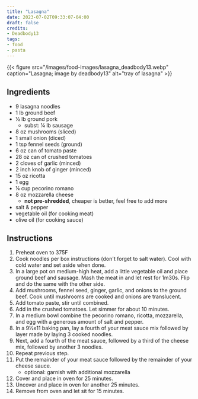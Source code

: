 ```yaml
---
title: "Lasagna"
date: 2023-07-02T09:33:07-04:00
draft: false
credits:
- Deadbody13
tags:
- food
- pasta
---
```


{{< figure src="/images/food-images/lasagna_deadbody13.webp" caption="Lasagna; image by deadbody13" alt="tray of lasagna" >}}

## Ingredients
- 9 lasagna noodles
- 1 lb ground beef
- &frac12; lb ground pork
    - subst: &frac14; lb sausage
- 8 oz mushrooms (sliced)
- 1 small onion (diced)
- 1 tsp fennel seeds (ground)
- 6 oz can of tomato paste
- 28 oz can of crushed tomatoes
- 2 cloves of garlic (minced)
- 2 inch knob of ginger (minced)
- 15 oz ricotta
- 1 egg
- &frac14; cup pecorino romano
- 8 oz mozzarella cheese
    - **not pre-shredded**, cheaper is better, feel free to add more
- salt & pepper
- vegetable oil (for cooking meat)
- olive oil (for cooking sauce)

## Instructions
1. Preheat oven to 375F
1. Cook noodles per box instructions (don't forget to salt water). Cool with cold water and set aside when done.
1. In a large pot on medium-high heat, add a little vegetable oil and place ground beef and sausage. Mash the meat in and let rest for 1m30s. Flip and do the same with the other side.
1. Add mushrooms, fennel seed, ginger, garlic, and onions to the ground beef. Cook until mushrooms are cooked and onions are translucent.
1. Add tomato paste, stir until combined.
1. Add in the crushed tomatoes. Let simmer for about 10 minutes.
1. In a medium bowl combine the pecorino romano, ricotta, mozzarella, and egg with a generous amount of salt and pepper.
1. In a 9&frac12;x11 baking pan, lay a fourth of your meat sauce mix followed by layer made by laying 3 cooked noodles.
1. Next, add a fourth of the meat sauce, followed by a third of the cheese mix, followed by another 3 noodles.
1. Repeat previous step.
1. Put the remainder of your meat sauce followed by the remainder of your cheese sauce.
    - optional: garnish with additional mozzarella
1. Cover and place in oven for 25 minutes.
1. Uncover and place in oven for another 25 minutes.
1. Remove from oven and let sit for 15 minutes.
